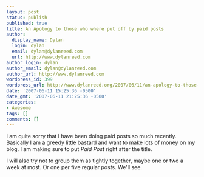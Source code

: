 ```yaml
---
layout: post
status: publish
published: true
title: An Apology to those who where put off by paid posts
author:
  display_name: Dylan
  login: dylan
  email: dylan@dylanreed.com
  url: http://www.dylanreed.com
author_login: dylan
author_email: dylan@dylanreed.com
author_url: http://www.dylanreed.com
wordpress_id: 399
wordpress_url: http://www.dylanreed.org/2007/06/11/an-apology-to-those-who-where-put-off-by-paid-posts/
date: '2007-06-11 15:25:36 -0500'
date_gmt: '2007-06-11 21:25:36 -0500'
categories:
- Awesome
tags: []
comments: []
---
```

<p>I am quite sorry that I have been doing paid posts so much recently. Basically I am a greedy little bastard and want to make lots of money on my blog. I am making sure to put <em>Paid Post </em>right after the title.</p>
<p>I will also try not to group them as tightly together, maybe one or two a week at most. Or one per five regular posts. We'll see.</p></p>
